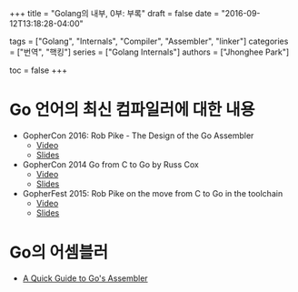 +++
title = "Golang의 내부, 0부: 부록"
draft = false
date = "2016-09-12T13:18:28-04:00"

tags = ["Golang", "Internals", "Compiler", "Assembler", "linker"]
categories = ["번역", "핵킹"]
series = ["Golang  Internals"]
authors = ["Jhonghee Park"]

toc = false
+++

# Go 언어의 최신 컴파일러에 대한 내용

* GopherCon 2016: Rob Pike - The Design of the Go Assembler
  * [Video](https://www.youtube.com/watch?v=KINIAgRpkDA)
  * [Slides](https://talks.golang.org/2016/asm.slide)
* GopherCon 2014 Go from C to Go by Russ Cox
  * [Video](https://www.youtube.com/watch?v=QIE5nV5fDwA)
  * [Slides](https://talks.golang.org/2014/c2go.slide)
* GopherFest 2015: Rob Pike on the move from C to Go in the toolchain
  * [Video](https://www.youtube.com/watch?v=cF1zJYkBW4A)
  * [Slides](https://talks.golang.org/2015/gogo.slide)

# Go의 어셈블러
* [A Quick Guide to Go's Assembler](https://golang.org/doc/asm)
